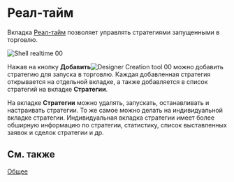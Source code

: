 # Реал\-тайм

Вкладка [Реал\-тайм](Shell_RealTime.md) позволяет управлять стратегиями запущенными в торговлю.

![Shell realtime 00](~/images/Shell_realtime_00.png)

Нажав на кнопку **Добавить**![Designer Creation tool 00](~/images/Designer_Creation_tool_00.png) можно добавить стратегию для запуска в торговлю. Каждая добавленная стратегия открывается на отдельной вкладке, а также добавляется в список стратегий на вкладке **Стратегии**.

На вкладке **Стратегии** можно удалять, запускать, останавливать и настраивать стратегии. То же самое можно делать на индивидуальной вкладке стратегии. Индивидуальная вкладка стратегии имеет более обширную информацию по стратегии, статистику, список выставленных заявок и сделок стратегии и др.

## См. также

[Общее](Shell_Common.md)
